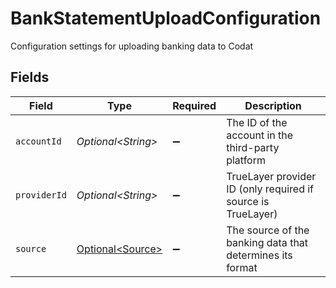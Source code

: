# BankStatementUploadConfiguration

Configuration settings for uploading banking data to Codat


## Fields

| Field                                                        | Type                                                         | Required                                                     | Description                                                  |
| ------------------------------------------------------------ | ------------------------------------------------------------ | ------------------------------------------------------------ | ------------------------------------------------------------ |
| `accountId`                                                  | *Optional\<String>*                                          | :heavy_minus_sign:                                           | The ID of the account in the third-party platform            |
| `providerId`                                                 | *Optional\<String>*                                          | :heavy_minus_sign:                                           | TrueLayer provider ID (only required if source is TrueLayer) |
| `source`                                                     | [Optional\<Source>](../../models/shared/Source.md)           | :heavy_minus_sign:                                           | The source of the banking data that determines its format    |